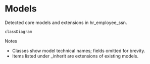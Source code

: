 # Models

Detected core models and extensions in hr_employee_ssn.

```mermaid
classDiagram
```

Notes
- Classes show model technical names; fields omitted for brevity.
- Items listed under _inherit are extensions of existing models.
